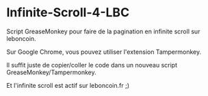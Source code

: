 Infinite-Scroll-4-LBC
=====================

Script GreaseMonkey pour faire de la pagination en infinite scroll sur leboncoin.

Sur Google Chrome, vous pouvez utiliser l'extension Tampermonkey.

Il suffit juste de copier/coller le code dans un nouveau script GreaseMonkey/Tampermonkey.

Et l'infinite scroll est actif sur leboncoin.fr ;)
